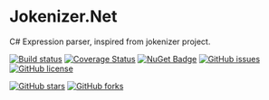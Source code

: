 # Jokenizer.Net
C# Expression parser, inspired from jokenizer project.

[![Build status](https://ci.appveyor.com/api/projects/status/ytmg0iw1qmynl3fd?svg=true)](https://ci.appveyor.com/project/umutozel/jokenizer-net)
[![Coverage Status](https://coveralls.io/repos/github/umutozel/jokenizer-net/badge.svg?branch=master)](https://coveralls.io/github/umutozel/jokenizer-net?branch=master)
[![NuGet Badge](https://buildstats.info/nuget/jokenizer-net)](https://www.nuget.org/packages/jokenizer-net/)
[![GitHub issues](https://img.shields.io/github/issues/umutozel/jokenizer-net.svg)](https://github.com/umutozel/jokenizer-net/issues)
[![GitHub license](https://img.shields.io/badge/license-MIT-blue.svg)](https://raw.githubusercontent.com/umutozel/jokenizer-net/master/LICENSE)

[![GitHub stars](https://img.shields.io/github/stars/umutozel/jokenizer.net.svg?style=social&label=Star)](https://github.com/umutozel/jokenizer.net)
[![GitHub forks](https://img.shields.io/github/forks/umutozel/jokenizer.net.svg?style=social&label=Fork)](https://github.com/umutozel/jokenizer.net)

